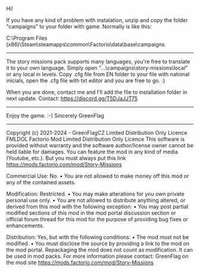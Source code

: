 Hi!

If you have any kind of problem with instalation, unzip and
copy the folder "campaigns" to your folder with game. Normally is like this:

C:\Program Files (x86)\Steam\steamapps\common\Factorio\data\base\campaigns

-------------------------------------------------------------------------------
The story missions pack supports many languages, you're free to translate it to your own language. 
Simply open "...\campaigns\story-missions\local" or any local in levels. 
Copy .cfg file from EN folder to your file with national inicials, open the .cfg file with txt editor and you are free to go. :)

When you are done, contact me and I'll add the file to installation folder in next update.
Contact: https://discord.gg/T5DJaJJT75

-------------------------------------------------------------------------------

Enjoy the game. :-)
Sincerely
GreenFlag

-------------------------------------------------------------------------------

Copyright (c) 2021-2024 - GreenFlagCZ
Limited Distribution Only Licence
FMLDOL
Factorio Mod Limited Distribution Only Licence 
This software is provided without warranty and the software author/license owner cannot be held liable for damages. 
You can feature the mod in any kind of media (Youtube, etc.). But you must always put this link https://mods.factorio.com/mod/Story-Missions 

Commercial Use:
No. 
•	You are not allowed to make money off this mod or any of the contained assets.

Modification:
Restricted. 
•	You may make alterations for you own private personal use only.
•	You are not allowed to distribute anything altered, or derived from this mod with the following exception:
•	You may post partial modified sections of this mod in the mod portal discussion section or official forum thread for this mod for the purpose of providing bug fixes or enhancements.

Distribution:
Yes, but with the following conditions: 
•	The mod must not be modified.
•	You must disclose the source by providing a link to the mod on the mod portal.
Repackaging the mod does not count as modification. It can be used in mod packs. 
For more information please contact: GreenFlag on the mod site
https://mods.factorio.com/mod/Story-Missions
